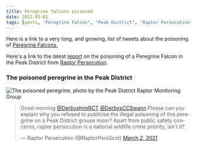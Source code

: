 ```yaml
---
title: Peregrine falcons poisoned
date: 2021-03-02
tags: [posts, "Peregrine Falcon", "Peak District", "Raptor Persecution"]
---
```

Here is a link to a very long, and growing, list of tweets about the poisoning of [Peregrine Falcons.](https://twitter.com/search?q=peregrine%20poisoned&src=typed_query)

Here's a link to the latest [report](https://raptorpersecutionscotland.wordpress.com/2021/03/02/peregrine-found-poisoned-on-grouse-moor-in-peak-district-national-park/amp/?__twitter_impression=true) on the poisoning of a Peregrine Falcon in the Peak District from [Raptor Persecution](https://twitter.com/RaptorPersScot).

### The poisoned peregrine in the Peak District

![The poisoned peregrine, photo by the Peak District Raptor Monitoring Group](https://raptorpersecutionscotland.files.wordpress.com/2021/03/pergpoisoneddp.jpg "Photo - Peak District Raptor Monitoring Group")

<blockquote class="twitter-tweet"><p lang="en" dir="ltr">Good morning <a href="https://twitter.com/DerbyshireRCT?ref_src=twsrc%5Etfw">@DerbyshireRCT</a> <a href="https://twitter.com/DerbysCCSwann?ref_src=twsrc%5Etfw">@DerbysCCSwann</a> Please can you explain why you refused to publicise the illegal poisoning of this peregrine on a Peak District grouse moor? Apart from public safety concerns, raptor persecution is a national wildlife crime priority, isn&#39;t it?</p>&mdash; Raptor Persecution (@RaptorPersScot) <a href="https://twitter.com/RaptorPersScot/status/1366716919928266754?ref_src=twsrc%5Etfw">March 2, 2021</a></blockquote> <script async src="https://platform.twitter.com/widgets.js" charset="utf-8"></script> 
